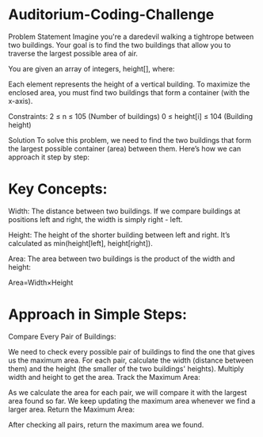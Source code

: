 # Auditorium-Coding-Challenge
Problem Statement
Imagine you're a daredevil walking a tightrope between two buildings. Your goal is to find the two buildings that allow you to traverse the largest possible area of air.

You are given an array of integers, height[], where:

Each element represents the height of a vertical building.
To maximize the enclosed area, you must find two buildings that form a container (with the x-axis).

Constraints:
2 ≤ n ≤ 105 (Number of buildings)
0 ≤ height[i] ≤ 104 (Building height)

Solution
To solve this problem, we need to find the two buildings that form the largest possible container (area) between them. Here’s how we can approach it step by step:

# Key Concepts:
Width: The distance between two buildings. If we compare buildings at positions left and right, the width is simply right - left.

Height: The height of the shorter building between left and right. It’s calculated as min(height[left], height[right]).

Area: The area between two buildings is the product of the width and height:

Area=Width×Height


# Approach in Simple Steps:
Compare Every Pair of Buildings:

We need to check every possible pair of buildings to find the one that gives us the maximum area.
For each pair, calculate the width (distance between them) and the height (the smaller of the two buildings' heights).
Multiply width and height to get the area.
Track the Maximum Area:

As we calculate the area for each pair, we will compare it with the largest area found so far.
We keep updating the maximum area whenever we find a larger area.
Return the Maximum Area:

After checking all pairs, return the maximum area we found.

